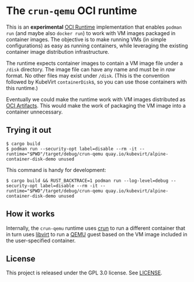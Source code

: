 # The `crun-qemu` OCI runtime

This is an **experimental** [OCI Runtime] implementation that enables `podman
run` (and maybe also `docker run`) to work with VM images packaged in container
images. The objective is to make running VMs (in simple configurations) as easy
as running containers, while leveraging the existing container image
distribution infrastructure.

The runtime expects container images to contain a VM image file under a `/disk`
directory. The image file can have any name and must be in *raw* format. No
other files may exist under `/disk`. (This is the convention followed by
KubeVirt `containerDisk`s, so you can use those containers with this runtime.)

Eventually we could make the runtime work with VM images distributed as [OCI
Artifacts]. This would make the work of packaging the VM image into a container
unnecessary.

## Trying it out

```console
$ cargo build
$ podman run --security-opt label=disable --rm -it --runtime="$PWD"/target/debug/crun-qemu quay.io/kubevirt/alpine-container-disk-demo unused
```

This command is handy for development:

```console
$ cargo build && RUST_BACKTRACE=1 podman run --log-level=debug --security-opt label=disable --rm -it --runtime="$PWD"/target/debug/crun-qemu quay.io/kubevirt/alpine-container-disk-demo unused
```

## How it works

Internally, the `crun-qemu` runtime uses [crun] to run a different container
that in turn uses [libvirt] to run a [QEMU] guest based on the VM image included
in the user-specified container.

## License

This project is released under the GPL 3.0 license. See [LICENSE](LICENSE).

[crun]: https://github.com/containers/crun
[libvirt]: https://libvirt.org/
[OCI Artifacts]: https://github.com/opencontainers/image-spec/blob/v1.1.0-rc5/artifacts-guidance.md
[OCI Runtime]: https://github.com/opencontainers/runtime-spec/blob/v1.1.0/spec.md
[QEMU]: https://www.qemu.org/
